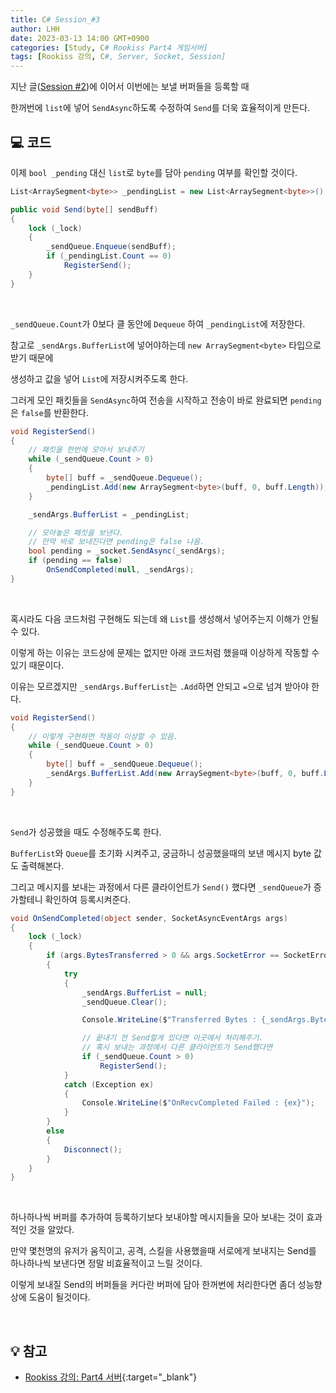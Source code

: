 ```yaml
---
title: C# Session_#3
author: LHH
date: 2023-03-13 14:00 GMT+0900
categories: [Study, C# Rookiss Part4 게임서버]
tags: [Rookiss 강의, C#, Server, Socket, Session]
---
```


지난 글([Session #2](/posts/CSharp-Session-2))에 이어서 이번에는 보낼 버퍼들을 등록할 때

한꺼번에 `list`에 넣어 `SendAsync`하도록 수정하여 `Send`를 더욱 효율적이게 만든다.

## 💻 코드
이제 `bool _pending` 대신 `list`로 `byte`를 담아 `pending` 여부를 확인할 것이다.
```cs
List<ArraySegment<byte>> _pendingList = new List<ArraySegment<byte>>();

public void Send(byte[] sendBuff)
{
    lock (_lock)
    {
        _sendQueue.Enqueue(sendBuff);
        if (_pendingList.Count == 0)
            RegisterSend();
    }
}
```
<br>

`_sendQueue.Count`가 0보다 클 동안에 `Dequeue` 하여 `_pendingList`에 저장한다.

참고로 `_sendArgs.BufferList`에 넣어야하는데 `new ArraySegment<byte>` 타입으로 받기 때문에

생성하고 값을 넣어 `List`에 저장시켜주도록 한다.

그러게 모인 패킷들을 `SendAsync`하여 전송을 시작하고 전송이 바로 완료되면 `pending`은 `false`를 반환한다.
```cs
void RegisterSend()
{
    // 패킷을 한번에 모아서 보내주기
    while (_sendQueue.Count > 0)
    {
        byte[] buff = _sendQueue.Dequeue();
        _pendingList.Add(new ArraySegment<byte>(buff, 0, buff.Length));
    }

    _sendArgs.BufferList = _pendingList;

    // 모아놓은 패킷을 보낸다.
    // 만약 바로 보내진다면 pending은 false 나옴.
    bool pending = _socket.SendAsync(_sendArgs);
    if (pending == false)
        OnSendCompleted(null, _sendArgs);
}
```
<br>

혹시라도 다음 코드처럼 구현해도 되는데 왜 `List`를 생성해서 넣어주는지 이해가 안될 수 있다.

이렇게 하는 이유는 코드상에 문제는 없지만 아래 코드처럼 했을때 이상하게 작동할 수 있기 때문이다.

이유는 모르겠지만 `_sendArgs.BufferList`는 `.Add`하면 안되고 `=`으로 넘겨 받아야 한다.
```cs
void RegisterSend()
{
    // 이렇게 구현하면 적동이 이상할 수 있음.
    while (_sendQueue.Count > 0)
    {
        byte[] buff = _sendQueue.Dequeue();
        _sendArgs.BufferList.Add(new ArraySegment<byte>(buff, 0, buff.Length));
    }
}
```
<br>

`Send`가 성공했을 때도 수정해주도록 한다.

`BufferList`와 `Queue`를 초기화 시켜주고, 궁금하니 성공했을때의 보낸 메시지 byte 값도 출력해본다.

그리고 메시지를 보내는 과정에서 다른 클라이언트가 `Send()` 했다면 `_sendQueue`가 증가할테니 확인하여 등록시켜준다.
```cs
void OnSendCompleted(object sender, SocketAsyncEventArgs args)
{
    lock (_lock)
    {
        if (args.BytesTransferred > 0 && args.SocketError == SocketError.Success)
        {
            try
            {
                _sendArgs.BufferList = null;
                _sendQueue.Clear();

                Console.WriteLine($"Transferred Bytes : {_sendArgs.BytesTransferred}");

                // 끝내기 전 Send할게 있다면 이곳에서 처리해주기.
                // 혹시 보내는 과정에서 다른 클라이언트가 Send했다면
                if (_sendQueue.Count > 0)
                    RegisterSend();
            }
            catch (Exception ex)
            {
                Console.WriteLine($"OnRecvCompleted Failed : {ex}");
            }
        }
        else
        {
            Disconnect();
        }
    }
}
```
<br>

하나하나씩 버퍼를 추가하여 등록하기보다 보내야할 메시지들을 모아 보내는 것이 효과적인 것을 알았다.

만약 몇천명의 유저가 움직이고, 공격, 스킬을 사용했을때 서로에게 보내지는 Send를 하나하나씩 보낸다면 정말 비효율적이고 느릴 것이다.

이렇게 보내질 Send의 버퍼들을 커다란 버퍼에 담아 한꺼번에 처리한다면 좀더 성능향상에 도움이 될것이다.

<br>

## 💡 참고
- [Rookiss 강의: Part4 서버](https://www.inflearn.com/course/%EC%9C%A0%EB%8B%88%ED%8B%B0-mmorpg-%EA%B0%9C%EB%B0%9C-part4){:target="_blank"}